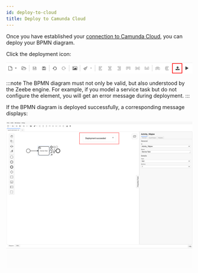 ```yaml
---
id: deploy-to-cloud
title: Deploy to Camunda Cloud
---
```


Once you have established your [connection to Camunda Cloud](./connect-to-camunda-cloud.md), you can deploy your BPMN diagram.

Click the deployment icon:

![deployment icon](./img/deploy-icon.png)

:::note
The BPMN diagram must not only be valid, but also understood by the Zeebe engine. For example, if you model a service task but do not configure the element, you will get an error message during deployment.
:::

If the BPMN diagram is deployed successfully, a corresponding message displays:

![deployment successful](./img/deployment-successful.png)
